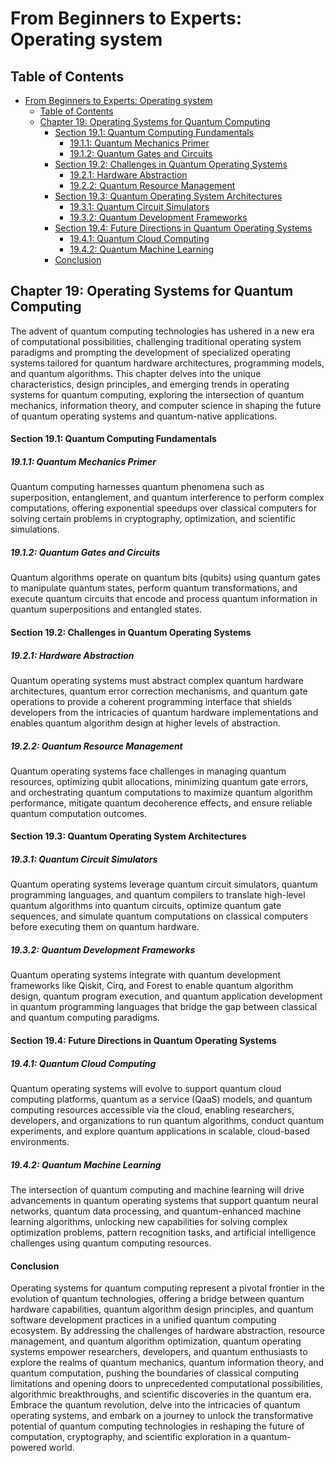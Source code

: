# From Beginners to Experts: Operating system

## Table of Contents

- [From Beginners to Experts: Operating system](#from-beginners-to-experts-operating-system)
  - [Table of Contents](#table-of-contents)
  - [Chapter 19: Operating Systems for Quantum Computing](#chapter-19-operating-systems-for-quantum-computing)
      - [Section 19.1: Quantum Computing Fundamentals](#section-191-quantum-computing-fundamentals)
        - [19.1.1: Quantum Mechanics Primer](#1911-quantum-mechanics-primer)
        - [19.1.2: Quantum Gates and Circuits](#1912-quantum-gates-and-circuits)
      - [Section 19.2: Challenges in Quantum Operating Systems](#section-192-challenges-in-quantum-operating-systems)
        - [19.2.1: Hardware Abstraction](#1921-hardware-abstraction)
        - [19.2.2: Quantum Resource Management](#1922-quantum-resource-management)
      - [Section 19.3: Quantum Operating System Architectures](#section-193-quantum-operating-system-architectures)
        - [19.3.1: Quantum Circuit Simulators](#1931-quantum-circuit-simulators)
        - [19.3.2: Quantum Development Frameworks](#1932-quantum-development-frameworks)
      - [Section 19.4: Future Directions in Quantum Operating Systems](#section-194-future-directions-in-quantum-operating-systems)
        - [19.4.1: Quantum Cloud Computing](#1941-quantum-cloud-computing)
        - [19.4.2: Quantum Machine Learning](#1942-quantum-machine-learning)
      - [Conclusion](#conclusion)

## Chapter 19: Operating Systems for Quantum Computing

The advent of quantum computing technologies has ushered in a new era of computational possibilities, challenging traditional operating system paradigms and prompting the development of specialized operating systems tailored for quantum hardware architectures, programming models, and quantum algorithms. This chapter delves into the unique characteristics, design principles, and emerging trends in operating systems for quantum computing, exploring the intersection of quantum mechanics, information theory, and computer science in shaping the future of quantum operating systems and quantum-native applications.

#### Section 19.1: Quantum Computing Fundamentals

##### 19.1.1: Quantum Mechanics Primer

Quantum computing harnesses quantum phenomena such as superposition, entanglement, and quantum interference to perform complex computations, offering exponential speedups over classical computers for solving certain problems in cryptography, optimization, and scientific simulations.

##### 19.1.2: Quantum Gates and Circuits

Quantum algorithms operate on quantum bits (qubits) using quantum gates to manipulate quantum states, perform quantum transformations, and execute quantum circuits that encode and process quantum information in quantum superpositions and entangled states.

#### Section 19.2: Challenges in Quantum Operating Systems

##### 19.2.1: Hardware Abstraction

Quantum operating systems must abstract complex quantum hardware architectures, quantum error correction mechanisms, and quantum gate operations to provide a coherent programming interface that shields developers from the intricacies of quantum hardware implementations and enables quantum algorithm design at higher levels of abstraction.

##### 19.2.2: Quantum Resource Management

Quantum operating systems face challenges in managing quantum resources, optimizing qubit allocations, minimizing quantum gate errors, and orchestrating quantum computations to maximize quantum algorithm performance, mitigate quantum decoherence effects, and ensure reliable quantum computation outcomes.

#### Section 19.3: Quantum Operating System Architectures

##### 19.3.1: Quantum Circuit Simulators

Quantum operating systems leverage quantum circuit simulators, quantum programming languages, and quantum compilers to translate high-level quantum algorithms into quantum circuits, optimize quantum gate sequences, and simulate quantum computations on classical computers before executing them on quantum hardware.

##### 19.3.2: Quantum Development Frameworks

Quantum operating systems integrate with quantum development frameworks like Qiskit, Cirq, and Forest to enable quantum algorithm design, quantum program execution, and quantum application development in quantum programming languages that bridge the gap between classical and quantum computing paradigms.

#### Section 19.4: Future Directions in Quantum Operating Systems

##### 19.4.1: Quantum Cloud Computing

Quantum operating systems will evolve to support quantum cloud computing platforms, quantum as a service (QaaS) models, and quantum computing resources accessible via the cloud, enabling researchers, developers, and organizations to run quantum algorithms, conduct quantum experiments, and explore quantum applications in scalable, cloud-based environments.

##### 19.4.2: Quantum Machine Learning

The intersection of quantum computing and machine learning will drive advancements in quantum operating systems that support quantum neural networks, quantum data processing, and quantum-enhanced machine learning algorithms, unlocking new capabilities for solving complex optimization problems, pattern recognition tasks, and artificial intelligence challenges using quantum computing resources.

#### Conclusion

Operating systems for quantum computing represent a pivotal frontier in the evolution of quantum technologies, offering a bridge between quantum hardware capabilities, quantum algorithm design principles, and quantum software development practices in a unified quantum computing ecosystem. By addressing the challenges of hardware abstraction, resource management, and quantum algorithm optimization, quantum operating systems empower researchers, developers, and quantum enthusiasts to explore the realms of quantum mechanics, quantum information theory, and quantum computation, pushing the boundaries of classical computing limitations and opening doors to unprecedented computational possibilities, algorithmic breakthroughs, and scientific discoveries in the quantum era. Embrace the quantum revolution, delve into the intricacies of quantum operating systems, and embark on a journey to unlock the transformative potential of quantum computing technologies in reshaping the future of computation, cryptography, and scientific exploration in a quantum-powered world.